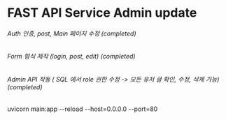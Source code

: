 # FAST API Service Admin update

<!-- ![docs](https://raw.githubusercontent.com/pozuhtuhv/0000_imgstorage/main/005_fastapi_form.png) -->

###### Auth 인증, post, Main 페이지 수정 (completed)
###### Form 형식 제작 (login, post, edit) (completed)
###### Admin API 작동 ( SQL 에서 role 권한 수정 -> 모든 유저 글 확인, 수정, 삭제 가능) (completed)


uvicorn main:app --reload --host=0.0.0.0 --port=80